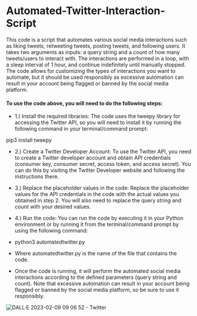 # Automated-Twitter-Interaction-Script
This code is a script that automates various social media interactions such as liking tweets, retweeting tweets, posting tweets, and following users. It takes two arguments as inputs: a query string and a count of how many tweets/users to interact with. The interactions are performed in a loop, with a sleep interval of 1 hour, and continue indefinitely until manually stopped. The code allows for customizing the types of interactions you want to automate, but it should be used responsibly as excessive automation can result in your account being flagged or banned by the social media platform.

#### To use the code above, you will need to do the following steps:

- 1.) Install the required libraries: The code uses the tweepy library for accessing the Twitter API, so you will need to install it by running the following command in your terminal/command prompt:

pip3 install tweepy

- 2.) Create a Twitter Developer Account: To use the Twitter API, you need to create a Twitter developer account and obtain API credentials (consumer key, consumer secret, access token, and access secret). You can do this by visiting the Twitter Developer website and following the instructions there.

- 3.) Replace the placeholder values in the code: Replace the placeholder values for the API credentials in the code with the actual values you obtained in step 2. You will also need to replace the query string and count with your desired values.

- 4.) Run the code: You can run the code by executing it in your Python environment or by running it from the terminal/command prompt by using the following command:


- python3 automatedtwitter.py
- Where automatedtwitter.py is the name of the file that contains the code.

- Once the code is running, it will perform the automated social media interactions according to the defined parameters (query string and count). Note that excessive automation can result in your account being flagged or banned by the social media platform, so be sure to use it responsibly.




![DALL·E 2023-02-09 09 06 52 - Twitter](https://user-images.githubusercontent.com/68110223/217731798-a7988a44-dc45-4d73-9fcd-84f5b0efbbe3.png)

